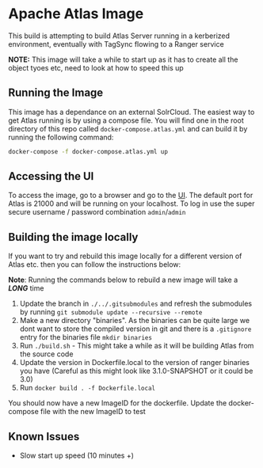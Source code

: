 # Apache Atlas Image #

This build is attempting to build Atlas Server running in a kerberized environment, eventually with TagSync flowing to a Ranger service

**NOTE:** This image will take a while to start up as it has to create all the object tyoes etc, need to look at how to speed this up

## Running the Image ##

This image has a dependance on an external SolrCloud. The easiest way to get Atlas running is by using a compose file. You will find one in the root directory of this repo called `docker-compose.atlas.yml` and can build it by running the following command:

```sh
docker-compose -f docker-compose.atlas.yml up
```

## Accessing the UI ##

To access the image, go to a browser and go to the [UI](http://localhost:21000). The default port for Atlas is 21000 and will be running on your localhost. To log in use the super secure username / password combination `admin`/`admin`

## Building the image locally ##

If you want to try and rebuild this image locally for a different version of Atlas etc. then you can follow the instructions below:

__Note__: Running the commands below to rebuild a new image will take a __*LONG*__ time

1. Update the branch in `./../.gitsubmodules` and refresh the submodules by running `git submodule update --recursive --remote`
2. Make a new directory "binaries". As the binaries can be quite large we dont want to store the compiled version in git and there is a `.gitignore` entry for the binaries file
`mkdir binaries`
3. Run `./build.sh` - This might take a while as it will be building Atlas from the source code
4. Update the version in Dockerfile.local to the version of ranger binaries you have (Careful as this might look like 3.1.0-SNAPSHOT or it could be 3.0)
5. Run `docker build . -f Dockerfile.local`

You should now have a new ImageID for the dockerfile. Update the docker-compose file with the new ImageID to test

## Known Issues ##

- Slow start up speed (10 minutes +)
